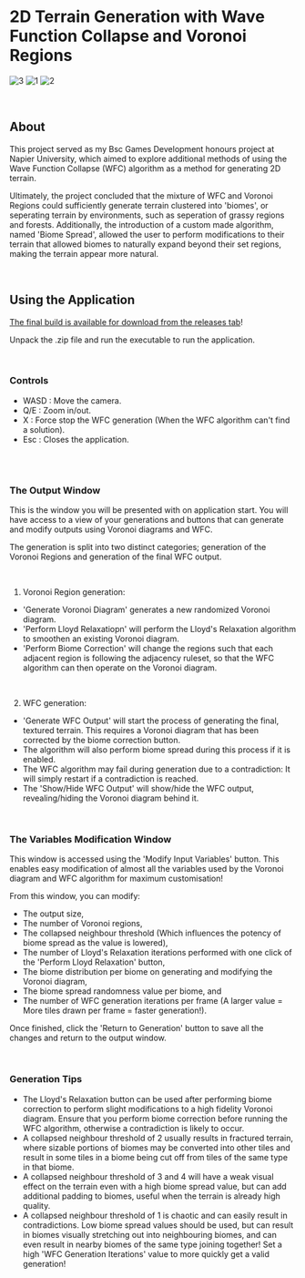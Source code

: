 # 2D Terrain Generation with Wave Function Collapse and Voronoi Regions

![3](https://github.com/The-Liam-Blair/Honours/assets/60526247/c1199bd4-2070-4cb5-adc5-7f57763c30d4)
![1](https://github.com/The-Liam-Blair/Honours/assets/60526247/428f0466-478b-4819-b9cb-f0ca0859d4e8)
![2](https://github.com/The-Liam-Blair/Honours/assets/60526247/43769100-fba3-4202-8768-f6d4f266ff41)

<br>

## About
This project served as my Bsc Games Development honours project at Napier University, which aimed to explore additional methods of using the Wave Function Collapse (WFC) algorithm as a method for generating 2D terrain.

Ultimately, the project concluded that the mixture of WFC and Voronoi Regions could sufficiently generate terrain clustered into 'biomes', or seperating terrain by environments, such as seperation of grassy regions and forests. Additionally, the introduction of a custom made algorithm, named 'Biome Spread', allowed the user to perform modifications to their terrain that allowed biomes to naturally expand beyond their set regions, making the terrain appear more natural.

<br>

## Using the Application
[The final build is available for download from the releases tab](https://github.com/The-Liam-Blair/Honours/releases/tag/v1.0.0)!

Unpack the .zip file and run the executable to run the application.

<br>

### Controls
- WASD : Move the camera.
- Q/E  : Zoom in/out.
- X    : Force stop the WFC generation (When the WFC algorithm can't find a solution).
- Esc  : Closes the application.

<br>
<br>

### The Output Window
This is the window you will be presented with on application start. You will have access to a view of your generations and buttons that can generate and modify outputs using Voronoi diagrams and WFC.

The generation is split into two distinct categories; generation of the Voronoi Regions and generation of the final WFC output.

<br>

1. Voronoi Region generation:
- 'Generate Voronoi Diagram' generates a new randomized Voronoi diagram.
- 'Perform Lloyd Relaxatiopn' will perform the Lloyd's Relaxation algorithm to smoothen an existing Voronoi diagram.
- 'Perform Biome Correction' will change the regions such that each adjacent region is following the adjacency ruleset, so that the WFC algorithm can then operate on the Voronoi diagram.

<br>

2. WFC generation:
- 'Generate WFC Output' will start the process of generating the final, textured terrain. This requires a Voronoi diagram that has been corrected by the biome correction button.
- The algorithm will also perform biome spread during this process if it is enabled.
- The WFC algorithm may fail during generation due to a contradiction: It will simply restart if a contradiction is reached.
- The 'Show/Hide WFC Output' will show/hide the WFC output, revealing/hiding the Voronoi diagram behind it.

<br>

### The Variables Modification Window
This window is accessed using the 'Modify Input Variables' button. This enables easy modification of almost all the variables used by the Voronoi diagram and WFC algorithm for maximum customisation!

From this window, you can modify:

- The output size,
- The number of Voronoi regions,
- The collapsed neighbour threshold (Which influences the potency of biome spread as the value is lowered),
- The number of Lloyd's Relaxation iterations performed with one click of the 'Perform Lloyd Relaxation' button,
- The biome distribution per biome on generating and modifying the Voronoi diagram,
- The biome spread randomness value per biome, and
- The number of WFC generation iterations per frame (A larger value = More tiles drawn per frame = faster generation!).

Once finished, click the 'Return to Generation' button to save all the changes and return to the output window.

<br>

### Generation Tips
- The Lloyd's Relaxation button can be used after performing biome correction to perform slight modifications to a high fidelity Voronoi diagram. Ensure that you perform biome correction before running the WFC algorithm, otherwise a contradiction is likely to occur.
- A collapsed neighbour threshold of 2 usually results in fractured terrain, where sizable portions of biomes may be converted into other tiles and result in some tiles in a biome being cut off from tiles of the same type in that biome.
- A collapsed neighbour threshold of 3 and 4 will have a weak visual effect on the terrain even with a high biome spread value, but can add additional padding to biomes, useful when the terrain is already high quality.
- A collapsed neighbour threshold of 1 is chaotic and can easily result in contradictions. Low biome spread values should be used, but can result in biomes visually stretching out into neighbouring biomes, and can even result in nearby biomes of the same type joining together! Set a high 'WFC Generation Iterations' value to more quickly get a valid generation!
